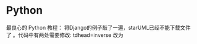 # Python
最良心的 Python 教程：
将Django的例子敲了一遍，starUML已经不能下载文件了
。代码中有两处需要修改:
tdhead=inverse  改为
<thead class="thead-dark">
                
